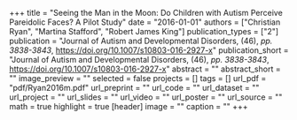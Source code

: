 +++
title = "Seeing the Man in the Moon: Do Children with Autism Perceive Pareidolic Faces? A Pilot Study"
date = "2016-01-01"
authors = ["Christian Ryan", "Martina Stafford", "Robert James King"]
publication_types = ["2"]
publication = "Journal of Autism and Developmental Disorders, (46), _pp. 3838-3843_, https://doi.org/10.1007/s10803-016-2927-x"
publication_short = "Journal of Autism and Developmental Disorders, (46), _pp. 3838-3843_, https://doi.org/10.1007/s10803-016-2927-x"
abstract = ""
abstract_short = ""
image_preview = ""
selected = false
projects = []
tags = []
url_pdf = "pdf/Ryan2016m.pdf"
url_preprint = ""
url_code = ""
url_dataset = ""
url_project = ""
url_slides = ""
url_video = ""
url_poster = ""
url_source = ""
math = true
highlight = true
[header]
image = ""
caption = ""
+++
